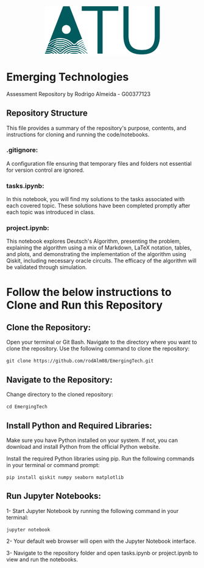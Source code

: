 <div style="text-align: center;">
    <img src="./images/ATU_Logo-removebg-preview.png" width="60%" alt="ATU Logo">
</div>


# Emerging Technologies 
Assessment Repository
by Rodrigo Almeida - G00377123

## Repository Structure
This file provides a summary of the repository's purpose, contents, and instructions for cloning and running the code/notebooks.

### .gitignore: 
A configuration file ensuring that temporary files and folders not essential for version control are ignored.

### tasks.ipynb: 
In this notebook, you will find my solutions to the tasks associated with each covered topic. These solutions have been completed promptly after each topic was introduced in class.

### project.ipynb: 
This notebook explores Deutsch's Algorithm, presenting the problem, explaining the algorithm using a mix of Markdown, LaTeX notation, tables, and plots, and demonstrating the implementation of the algorithm using Qiskit, including necessary oracle circuits. The efficacy of the algorithm will be validated through simulation.

# Follow the below instructions to Clone and Run this Repository

## Clone the Repository:

Open your terminal or Git Bash.
Navigate to the directory where you want to clone the repository.
Use the following command to clone the repository:

`git clone https://github.com/rodAlm08/EmergingTech.git`

## Navigate to the Repository:

Change directory to the cloned repository:

`cd EmergingTech`

## Install Python and Required Libraries:
Make sure you have Python installed on your system. If not, you can download and install Python from the official Python website.

Install the required Python libraries using pip. Run the following commands in your terminal or command prompt:

`pip install qiskit numpy seaborn matplotlib`

## Run Jupyter Notebooks:

1- Start Jupyter Notebook by running the following command in your terminal:

`jupyter notebook`

2- Your default web browser will open with the Jupyter Notebook interface.

3- Navigate to the repository folder and open tasks.ipynb or project.ipynb to view and run the notebooks.

